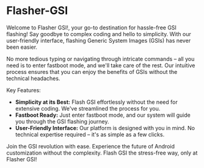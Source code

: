 # Flasher-GSI
Welcome to Flasher GSI!, your go-to destination for hassle-free GSI flashing! Say goodbye to complex coding and hello to simplicity. With our user-friendly interface, flashing Generic System Images (GSIs) has never been easier.

No more tedious typing or navigating through intricate commands – all you need is to enter fastboot mode, and we'll take care of the rest. Our intuitive process ensures that you can enjoy the benefits of GSIs without the technical headaches.

Key Features:
- **Simplicity at its Best:** Flash GSI effortlessly without the need for extensive coding. We've streamlined the process for you.
- **Fastboot Ready:** Just enter fastboot mode, and our system will guide you through the GSI flashing journey.
- **User-Friendly Interface:** Our platform is designed with you in mind. No technical expertise required – it's as simple as a few clicks.

Join the GSI revolution with ease. Experience the future of Android customization without the complexity. Flash GSI the stress-free way, only at Flasher GSI!
